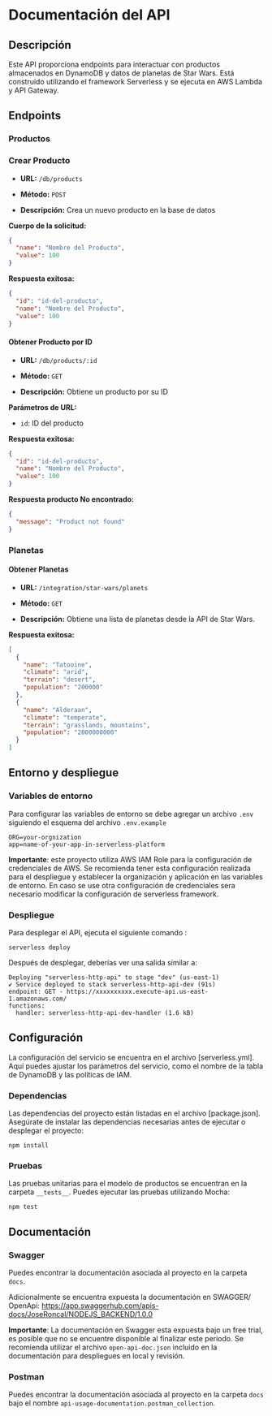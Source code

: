 # Documentación del API

## Descripción

Este API proporciona endpoints para interactuar con productos almacenados en DynamoDB y datos de planetas de Star Wars. Está construido utilizando el framework Serverless y se ejecuta en AWS Lambda y API Gateway.

## Endpoints

### Productos

### **Crear Producto**

- **URL:** `/db/products`

- **Método:** `POST`

- **Descripción:** Crea un nuevo producto en la base de datos

**Cuerpo de la solicitud:**

```json
{
  "name": "Nombre del Producto",
  "value": 100
}
```

**Respuesta exitosa:**

```json
{
  "id": "id-del-producto",
  "name": "Nombre del Producto",
  "value": 100
}
```

#### **Obtener Producto por ID**

- **URL:** `/db/products/:id`

- **Método:** `GET`

- **Descripción:** Obtiene un producto por su ID

**Parámetros de URL:**

- `id`: ID del producto

**Respuesta exitosa:**

```json
{
  "id": "id-del-producto",
  "name": "Nombre del Producto",
  "value": 100
}
```

**Respuesta producto No encontrado:**

```json
{
  "message": "Product not found"
}
```

### Planetas

#### **Obtener Planetas**

- **URL:** `/integration/star-wars/planets`

- **Método:** `GET`

- **Descripción:** Obtiene una lista de planetas desde la API de Star Wars.

**Respuesta exitosa:**

```json
[
  {
    "name": "Tatooine",
    "climate": "arid",
    "terrain": "desert",
    "population": "200000"
  },
  {
    "name": "Alderaan",
    "climate": "temperate",
    "terrain": "grasslands, mountains",
    "population": "2000000000"
  }
]
```

## Entorno y despliegue

### Variables de entorno

Para configurar las variables de entorno se debe agregar un archivo `.env` siguiendo el esquema del archivo `.env.example`

```env
ORG=your-orgnization
app=name-of-your-app-in-serverless-platform
```

**Importante**: este proyecto utiliza AWS IAM Role para la configuración de credenciales de AWS. Se recomienda tener esta configuración realizada para el despliegue y establecer la organización y aplicación en las variables de entorno. En caso se use otra configuración de credenciales sera necesario modificar la configuración de serverless framework.

### Despliegue

Para desplegar el API, ejecuta el siguiente comando :

```shell
serverless deploy
```

Después de desplegar, deberías ver una salida similar a:

```shell
Deploying "serverless-http-api" to stage "dev" (us-east-1)
✔ Service deployed to stack serverless-http-api-dev (91s)
endpoint: GET - https://xxxxxxxxxx.execute-api.us-east-1.amazonaws.com/
functions:
  handler: serverless-http-api-dev-handler (1.6 kB)
```

## Configuración

La configuración del servicio se encuentra en el archivo [serverless.yml]. Aquí puedes ajustar los parámetros del servicio, como el nombre de la tabla de DynamoDB y las políticas de IAM.

### Dependencias

Las dependencias del proyecto están listadas en el archivo [package.json]. Asegúrate de instalar las dependencias necesarias antes de ejecutar o desplegar el proyecto:

```shell
npm install
```

### Pruebas

Las pruebas unitarias para el modelo de productos se encuentran en la carpeta `__tests__`. Puedes ejecutar las pruebas utilizando Mocha:

```shell
npm test

```

## Documentación

### Swagger

Puedes encontrar la documentación asociada al proyecto en la carpeta `docs`.

Adicionalmente se encuentra expuesta la documentación en SWAGGER/ OpenApi: <https://app.swaggerhub.com/apis-docs/JoseRoncal/NODEJS_BACKEND/1.0.0>

**Importante**: La documentación en Swagger esta expuesta bajo un free trial, es posible que no se encuentre disponible al finalizar este periodo. Se recomienda utilizar el archivo `open-api-doc.json` incluido en la documentación para despliegues en local y revisión.

### Postman

Puedes encontrar la documentación asociada al proyecto en la carpeta `docs` bajo el nombre `api-usage-documentation.postman_collection`.
